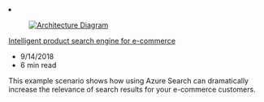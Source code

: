 <!-- This file is automatically generated by build/architectures/build_index.py. Any updates will be lost. -->

<!-- markdownlint-disable MD033 -->

<li class="grid-item item-column" data-categories="Web Analytics ">
<article class="card">
    <div class="card-header has-margin-bottom-none" aria-hidden="true">
        <figure class="image diagram has-height-175 has-overflow-hidden level">
            <a href="/azure/architecture/example-scenario/apps/ecommerce-search"><img src="/azure/architecture/browse/thumbs/ecommerce-search.png" class="diagram" alt="Architecture Diagram" data-linktype="relative-path"></a>
        </figure>
    </div>
    <div class="card-content">
        <a class="card-content-title has-margin-top-none" href="/azure/architecture/example-scenario/apps/ecommerce-search">
            <p>Intelligent product search engine for e-commerce</p>
        </a>
        <ul class="card-content-metadata">
            <li>9/14/2018</li>
            <li>6 min read</li>
        </ul>
        <p class="card-content-description">This example scenario shows how using Azure Search can dramatically increase the relevance of search results for your e-commerce customers.</p>
        <div class="bottom-to-top-fade is-hidden-mobile"></div>
    </div>
</article>
</li>
